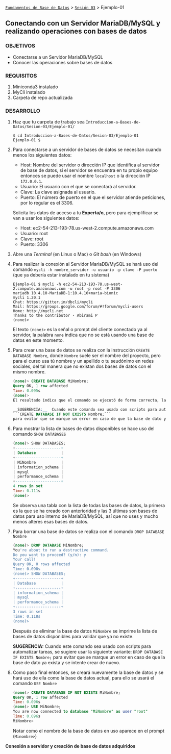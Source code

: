 [`Fundamentos de Base de Datos`](../../Readme.md) > [`Sesión 03`](../Readme.md) > Ejemplo-01
## Conectando con un Servidor MariaDB/MySQL y realizando operaciones con bases de datos

### OBJETIVOS
- Conectarse a un Servidor MariaDB/MySQL
- Conocer las operaciones sobre bases de datos

### REQUISITOS
1. Miniconda3 instalado
1. MyCli instalado
1. Carpeta de repo actualizada

### DESARROLLO
1. Haz que tu carpeta de trabajo sea `Introduccion-a-Bases-de-Datos/Sesion-03/Ejemplo-01/`
   ```console
   $ cd Introduccion-a-Bases-de-Datos/Sesion-03/Ejemplo-01
   Ejemplo-01 $
   ```

1. Para conectarse a un servidor de bases de datos se necesitan cuando menos los siguientes datos:
   - Host: Nombre del servidor o dirección IP que identifica al servidor de base de datos, si el servidor se encuentra en tu propio equipo entonces se puede usar el nombre `localhost` o la dirección IP `172.0.0.1`.
   - Usuario: El usuario con el que se conectará al servidor.
   - Clave: La clave asignada al usuario.
   - Puerto: El número de puerto en el que el servidor atiende peticiones, por lo regular es el 3306.

   Solicita los datos de acceso a tu __Experta/o__, pero para ejemplificar se van a usar los siguientes datos:
   - Host: ec2-54-213-193-78.us-west-2.compute.amazonaws.com
   - Usuario: root
   - Clave: root
   - Puerto: 3306

1. Abre una _Terminal_ (en Linux o Mac) o _Git bash_ (en Windows)

1. Para realizar la conexión al Servidor MariaDB/MySQL se hará uso del comando `mycli -h nombre_servidor -u usuario -p clave -P puerto` (que ya debería estar instalado en tu sistema)
   ```console
   Ejemplo-01 $ mycli -h ec2-54-213-193-78.us-west-2.compute.amazonaws.com -u root -p root -P 3306
   mariadb 10.4.10-MariaDB-1:10.4.10+maria~bionic
   mycli 1.20.1
   Chat: https://gitter.im/dbcli/mycli
   Mail: https://groups.google.com/forum/#!forum/mycli-users
   Home: http://mycli.net
   Thanks to the contributor - Abirami P
   (none)>  
   ```
   El texto `(none)>` es la señal o prompt del cliente conectado ya al servidor, la palabra `none` indica que no se está usando una base de datos en este momento.

1. Para crear una base de datos se realiza con la instrucción `CREATE DATABASE Nombre`, donde `Nombre` suele ser el nombre del proyecto, pero para el curso usa tú nombre y un apellido o tu seudónimo en redes sociales, del tal manera que no existan dos bases de datos con el mismo nombre.
   ```sql
   (none)> CREATE DATABASE MiNombre;
   Query OK, 1 row affected
   Time: 0.095s
   (none)>
   El resultado indica que el comando se ejecutó de forma correcta, la cantidad de línea o renglones afectados y el tiempo de ejecución.

   __SUGERENCIA:__  Cuando este comando sea usado con scripts para automatizar tareas, se sugiere usar la siguiente variante:
   ```CREATE DATABASE IF NOT EXISTS Nombre;```
   para evitar que se marque un error en caso de que la base de dato ya exista y se intente crear de nuevo.

1. Para mostrar la lista de bases de datos disponibles se hace uso del comando `SHOW DATABASES`
   ```sql
   (none)> SHOW DATABASES;
   +--------------------+
   | Database           |
   +--------------------+
   | MiNombre           |
   | information_schema |
   | mysql              |
   | performance_schema |
   +--------------------+
   4 rows in set
   Time: 0.111s
   (none)>
   ```
   Se observa una tabla con la lista de todas las bases de datos, la primera es la que se ha creado con anterioridad y las 3 últimas son bases de datos para uso interno de MariaDB/MySQL, así que no uses y mucho menos alteres esas bases de datos.

1. Para borrar una base de datos se realiza con el comando  `DROP DATABASE Nombre`
   ```sql
   (none)> DROP DATABASE MiNombre;
   You're about to run a destructive command.
   Do you want to proceed? (y/n): y
   Your call!
   Query OK, 0 rows affected
   Time: 0.098s
   (none)> SHOW DATABASES;
   +--------------------+
   | Database           |
   +--------------------+
   | information_schema |
   | mysql              |
   | performance_schema |
   +--------------------+
   3 rows in set
   Time: 0.118s
   (none)>
   ```
   Después de eliminar la base de datos `MiNombre` se imprime la lista de bases de datos disponibles para validar que ya no existe.

   __SUGERENCIA:__  Cuando este comando sea usado con scripts para automatizar tareas, se sugiere usar la siguiente variante:
   ```DROP DATABASE IF EXISTS Nombre;```
   para evitar que se marque un error en caso de que la base de dato ya exista y se intente crear de nuevo.

1. Como paso final entonces, se creará nuevamente la base de datos y se hará uso de ella como la base de datos actual, para ello se usará el comando `USE Nombre`
   ```sql
   (none)> CREATE DATABASE IF NOT EXISTS MiNombre;
   Query OK, 1 row affected
   Time: 0.096s
   (none)> USE MiNombre;
   You are now connected to database "MiNombre" as user "root"
   Time: 0.096s
   MiNombre>
   ```
   Notar como el nombre de la base de datos en uso aparece en el prompt (`Minombre>`)

__Conexión a servidor y creación de base de datos adquiridos__
